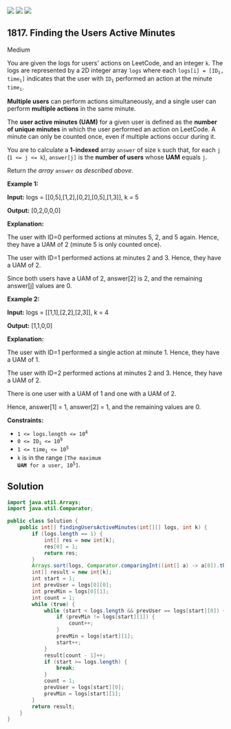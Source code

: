 [![](https://img.shields.io/github/stars/javadev/LeetCode-in-Java?label=Stars&style=flat-square)](https://github.com/javadev/LeetCode-in-Java)
[![](https://img.shields.io/github/forks/javadev/LeetCode-in-Java?label=Fork%20me%20on%20GitHub%20&style=flat-square)](https://github.com/javadev/LeetCode-in-Java/fork)
[![](https://img.shields.io/badge/-LeetCode%20in%20Kotlin-blue?style=flat-square)](https://github.com/javadev/LeetCode-in-Kotlin)

## 1817\. Finding the Users Active Minutes

Medium

You are given the logs for users' actions on LeetCode, and an integer `k`. The logs are represented by a 2D integer array `logs` where each <code>logs[i] = [ID<sub>i</sub>, time<sub>i</sub>]</code> indicates that the user with <code>ID<sub>i</sub></code> performed an action at the minute <code>time<sub>i</sub></code>.

**Multiple users** can perform actions simultaneously, and a single user can perform **multiple actions** in the same minute.

The **user active minutes (UAM)** for a given user is defined as the **number of unique minutes** in which the user performed an action on LeetCode. A minute can only be counted once, even if multiple actions occur during it.

You are to calculate a **1-indexed** array `answer` of size `k` such that, for each `j` (`1 <= j <= k`), `answer[j]` is the **number of users** whose **UAM** equals `j`.

Return _the array_ `answer` _as described above_.

**Example 1:**

**Input:** logs = \[\[0,5],[1,2],[0,2],[0,5],[1,3]], k = 5

**Output:** [0,2,0,0,0]

**Explanation:** 

The user with ID=0 performed actions at minutes 5, 2, and 5 again. Hence, they have a UAM of 2 (minute 5 is only counted once). 

The user with ID=1 performed actions at minutes 2 and 3. Hence, they have a UAM of 2.

Since both users have a UAM of 2, answer[2] is 2, and the remaining answer[j] values are 0.

**Example 2:**

**Input:** logs = \[\[1,1],[2,2],[2,3]], k = 4

**Output:** [1,1,0,0]

**Explanation:** 

The user with ID=1 performed a single action at minute 1. Hence, they have a UAM of 1. 

The user with ID=2 performed actions at minutes 2 and 3. Hence, they have a UAM of 2. 

There is one user with a UAM of 1 and one with a UAM of 2.

Hence, answer[1] = 1, answer[2] = 1, and the remaining values are 0.

**Constraints:**

*   <code>1 <= logs.length <= 10<sup>4</sup></code>
*   <code>0 <= ID<sub>i</sub> <= 10<sup>9</sup></code>
*   <code>1 <= time<sub>i</sub> <= 10<sup>5</sup></code>
*   `k` is in the range <code>[The maximum **UAM** for a user, 10<sup>5</sup>]</code>.

## Solution

```java
import java.util.Arrays;
import java.util.Comparator;

public class Solution {
    public int[] findingUsersActiveMinutes(int[][] logs, int k) {
        if (logs.length == 1) {
            int[] res = new int[k];
            res[0] = 1;
            return res;
        }
        Arrays.sort(logs, Comparator.comparingInt((int[] a) -> a[0]).thenComparingInt(a -> a[1]));
        int[] result = new int[k];
        int start = 1;
        int prevUser = logs[0][0];
        int prevMin = logs[0][1];
        int count = 1;
        while (true) {
            while (start < logs.length && prevUser == logs[start][0]) {
                if (prevMin != logs[start][1]) {
                    count++;
                }
                prevMin = logs[start][1];
                start++;
            }
            result[count - 1]++;
            if (start >= logs.length) {
                break;
            }
            count = 1;
            prevUser = logs[start][0];
            prevMin = logs[start][1];
        }
        return result;
    }
}
```